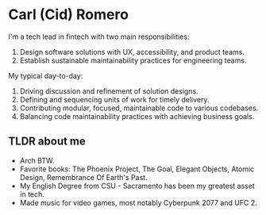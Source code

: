 # Carl (Cid) Romero

I'm a tech lead in fintech with two main responsibilities:

1. Design software solutions with UX, accessibility, and product teams.
2. Establish sustainable maintainability practices for engineering teams.

My typical day-to-day:

1. Driving discussion and refinement of solution designs.
2. Defining and sequencing units of work for timely delivery.
3. Contributing modular, focused, maintainable code to various codebases.
4. Balancing code maintainability practices with achieving business goals.

## TLDR about me

- Arch BTW.
- Favorite books: The Phoenix Project, The Goal, Elegant Objects, Atomic Design, Remembrance Of Earth's Past.
- My English Degree from CSU - Sacramento has been my greatest asset in tech.
- Made music for video games, most notably Cyberpunk 2077 and UFC 2.
